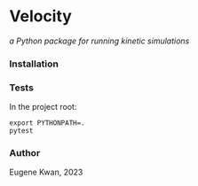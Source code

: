 # Velocity

*a Python package for running kinetic simulations*

### Installation


### Tests

In the project root:

```
export PYTHONPATH=.
pytest
```

### Author

Eugene Kwan, 2023
